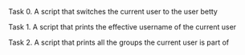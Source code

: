 Task 0. A script that switches the current user to the user betty

Task 1. A script that prints the effective username of the current user

Task 2. A script that prints all the groups the current user is part of